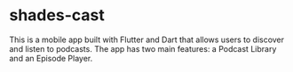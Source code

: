 # shades-cast
This is a mobile app built with Flutter and Dart that allows users to discover and listen to podcasts. The app has two main features: a Podcast Library and an Episode Player. 
